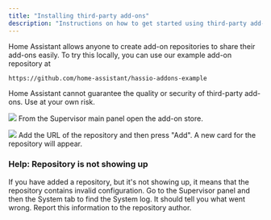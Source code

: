```yaml
---
title: "Installing third-party add-ons"
description: "Instructions on how to get started using third-party add-ons."
---
```


Home Assistant allows anyone to create add-on repositories to share their add-ons easily. To try this locally, you can use our example add-on repository at

```text
https://github.com/home-assistant/hassio-addons-example
```

<div class='note warning'>
Home Assistant cannot guarantee the quality or security of third-party add-ons. Use at your own risk.
</div>

<p class='img'>
<img src='/images/hassio/screenshots/main_panel_addon_store.png' />
From the Supervisor main panel open the add-on store.
</p>

<p class='img'>
<img src='/images/hassio/screenshots/adding_repositories.png' />
Add the URL of the repository and then press "Add". A new card for the repository will appear.
</p>

### Help: Repository is not showing up

If you have added a repository, but it's not showing up, it means that the repository contains invalid configuration. Go to the Supervisor panel and then the System tab to find the System log. It should tell you what went wrong. Report this information to the repository author.
